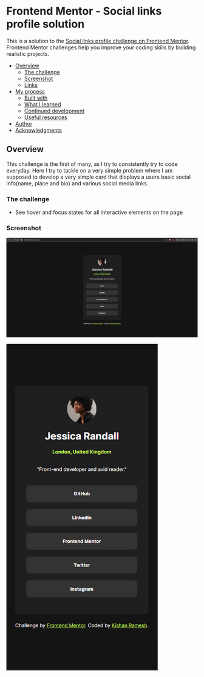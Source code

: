 # Frontend Mentor - Social links profile solution

This is a solution to the [Social links profile challenge on Frontend Mentor](https://www.frontendmentor.io/challenges/social-links-profile-UG32l9m6dQ). Frontend Mentor challenges help you improve your coding skills by building realistic projects. 

- [Overview](#overview)
  - [The challenge](#the-challenge)
  - [Screenshot](#screenshot)
  - [Links](#links)
- [My process](#my-process)
  - [Built with](#built-with)
  - [What I learned](#what-i-learned)
  - [Continued development](#continued-development)
  - [Useful resources](#useful-resources)
- [Author](#author)
- [Acknowledgments](#acknowledgments)

## Overview

This challenge is the first of many, as I try to consistently try to code everyday. Here I try to tackle on a very simple problem where I am supposed to develop a very simple card that displays a users basic social info(name, place and bio) and various social media links. 

### The challenge

- See hover and focus states for all interactive elements on the page

### Screenshot

![Final Desktop Version](/design/desktop-final.png)

![Final Mobile Version](/design/mobile-final.png)